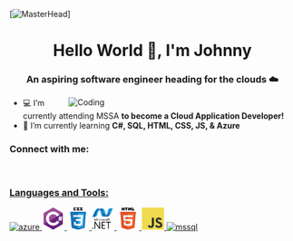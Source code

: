 [![MasterHead](https://images-wixmp-ed30a86b8c4ca887773594c2.wixmp.com/f/7019416f-58a8-4c12-8a27-1befe6971563/ddus8h9-2a482491-d0ce-4563-8c1b-b023f727ce63.gif?token=eyJ0eXAiOiJKV1QiLCJhbGciOiJIUzI1NiJ9.eyJzdWIiOiJ1cm46YXBwOjdlMGQxODg5ODIyNjQzNzNhNWYwZDQxNWVhMGQyNmUwIiwiaXNzIjoidXJuOmFwcDo3ZTBkMTg4OTgyMjY0MzczYTVmMGQ0MTVlYTBkMjZlMCIsIm9iaiI6W1t7InBhdGgiOiJcL2ZcLzcwMTk0MTZmLTU4YTgtNGMxMi04YTI3LTFiZWZlNjk3MTU2M1wvZGR1czhoOS0yYTQ4MjQ5MS1kMGNlLTQ1NjMtOGMxYi1iMDIzZjcyN2NlNjMuZ2lmIn1dXSwiYXVkIjpbInVybjpzZXJ2aWNlOmZpbGUuZG93bmxvYWQiXX0.X_vZe2yKlG_lCi6ybO4x10hSAwQE-9zFp5zPPA3efik)]

<h1 align="center">Hello World 👋, I'm Johnny</h1>
<h3 align="center">An aspiring software engineer heading for the clouds ☁️</h3>
<img align="right" alt="Coding" width="400" src="https://thumbs.gfycat.com/BlaringFaithfulFulmar-size_restricted.gif">

- 💻 I’m currently attending MSSA **to become a Cloud Application Developer!**
- 🌱 I’m currently learning **C#, SQL, HTML, CSS, JS, & Azure**

<h3 align="left">Connect with me:</h3>
<p align="left"><a href="https://linkedin.com/in/johnny-bae" target="blank"><img align="center"</p>

<h3 align="left">Languages and Tools:</h3>
<p align="left"> <a href="https://azure.microsoft.com/en-in/" target="_blank" rel="noreferrer"> <img src="https://www.vectorlogo.zone/logos/microsoft_azure/microsoft_azure-icon.svg" alt="azure" width="40" height="40"/> </a> <a href="https://www.w3schools.com/cs/" target="_blank" rel="noreferrer"> <img src="https://raw.githubusercontent.com/devicons/devicon/master/icons/csharp/csharp-original.svg" alt="csharp" width="40" height="40"/> </a> <a href="https://www.w3schools.com/css/" target="_blank" rel="noreferrer"> <img src="https://raw.githubusercontent.com/devicons/devicon/master/icons/css3/css3-original-wordmark.svg" alt="css3" width="40" height="40"/> </a> <a href="https://dotnet.microsoft.com/" target="_blank" rel="noreferrer"> <img src="https://raw.githubusercontent.com/devicons/devicon/master/icons/dot-net/dot-net-original-wordmark.svg" alt="dotnet" width="40" height="40"/> </a> <a href="https://www.w3.org/html/" target="_blank" rel="noreferrer"> <img src="https://raw.githubusercontent.com/devicons/devicon/master/icons/html5/html5-original-wordmark.svg" alt="html5" width="40" height="40"/> </a> <a href="https://developer.mozilla.org/en-US/docs/Web/JavaScript" target="_blank" rel="noreferrer"> <img src="https://raw.githubusercontent.com/devicons/devicon/master/icons/javascript/javascript-original.svg" alt="javascript" width="40" height="40"/> </a> <a href="https://www.microsoft.com/en-us/sql-server" target="_blank" rel="noreferrer"> <img src="https://www.svgrepo.com/show/303229/microsoft-sql-server-logo.svg" alt="mssql" width="40" height="40"/> </a> </p>
